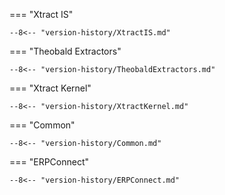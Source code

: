 
=== "Xtract IS"

    --8<-- "version-history/XtractIS.md"

=== "Theobald Extractors"

    --8<-- "version-history/TheobaldExtractors.md"
	
=== "Xtract Kernel"

    --8<-- "version-history/XtractKernel.md"

=== "Common"

    --8<-- "version-history/Common.md"
	
=== "ERPConnect"

    --8<-- "version-history/ERPConnect.md"